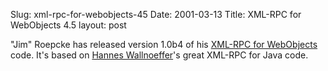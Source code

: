 Slug: xml-rpc-for-webobjects-45
Date: 2001-03-13
Title: XML-RPC for WebObjects 4.5
layout: post

&quot;Jim&quot; Roepcke has released version 1.0b4 of his <a href="http://jim.roepcke.com/webobjects/xmlrpc/">XML-RPC for WebObjects</a> code. It&#39;s based on  <a href="http://www.henso.com/">Hannes Wallnoeffer</a>&#39;s great XML-RPC for Java code.
